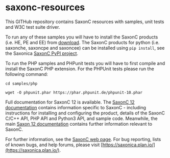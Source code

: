 # saxonc-resources
This GITHub repository contains SaxonC resources with samples, unit tests and W3C test suite driver.

To run any of these samples you will have to install the SaxonC products (i.e. HE, PE and EE) from [download](https://saxonica.com/download/c.xml). The SaxonC products for python (i.e. saxonche, saxoncpe and saxoncee) can be installed using `pip install`, see the Saxonica [SaxonC PyPI project](https://pypi.org/user/saxonica/).  

To run the PHP samples and PHPunit tests you will have to first compile and install the SaxonC PHP extension. For the PHPUnit tests please run the following command:

`cd samples/php`

`wget -O phpunit.phar https://phar.phpunit.de/phpunit-10.phar`

Full documentation for SaxonC 12 is available. The [SaxonC 12
documentation](https://www.saxonica.com/saxon-c/documentation12/index.html)
contains information specific to SaxonC - including instructions for
installing and configuring the product, details of the SaxonC C/C++
API, PHP API and Python3 API, and sample code. Meanwhile, the main
[Saxon 12 documentation](https://www.saxonica.com/documentation12/index.html)
contains further information relevant to SaxonC.

For further information, see the [SaxonC web
page](https://www.saxonica.com/saxon-c/index.xml). For bug reporting,
lists of known bugs, and help forums, please visit
[https://saxonica.plan.io/](https://saxonica.plan.io/).
